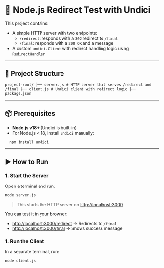 # 🚀 Node.js Redirect Test with Undici

This project contains:
- A simple HTTP server with two endpoints:
  - `/redirect`: responds with a `302` redirect to `/final`
  - `/final`: responds with a `200 OK` and a message
- A custom `undici.Client` with redirect handling logic using `RedirectHandler`

---

## 🧱 Project Structure

 ``` project-root/ ├── server.js # HTTP server that serves /redirect and /final ├── client.js # Undici client with redirect logic ├── package.json ``` 

---

## 📦 Prerequisites

- **Node.js v18+** (Undici is built-in)
- For Node.js < 18, install `undici` manually:
```bash
  npm install undici
```


---

## ▶️ How to Run

### 1. Start the Server

Open a terminal and run:

```bash
node server.js

```

> This starts the HTTP server on [http://localhost:3000](http://localhost:3000)

You can test it in your browser:

- [http://localhost:3000/redirect](http://localhost:3000/redirect) → Redirects to `/final`
- [http://localhost:3000/final](http://localhost:3000/final) → Shows success message


### 1. Run the Client

In a separate terminal, run:

```bash
node client.js
```



